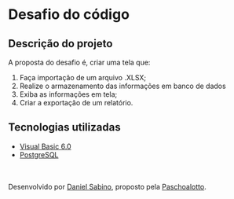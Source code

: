 # Desafio do código

 
## Descrição do projeto
A proposta do desafio é, criar uma tela que: <br>
1. Faça importação de um arquivo .XLSX;
2. Realize o armazenamento das informações em banco de dados
3. Exiba as informações em tela;
4. Criar a exportação de um relatório.

## Tecnologias utilizadas
- [Visual Basic 6.0](https://www.microsoft.com/en-US/download/details.aspx?id=10019)
- [PostgreSQL](https://www.postgresql.org)

<br><br>
Desenvolvido por [Daniel Sabino](https://github.com/D-Sabino), proposto pela [Paschoalotto](https://www.paschoalotto.com.br).
